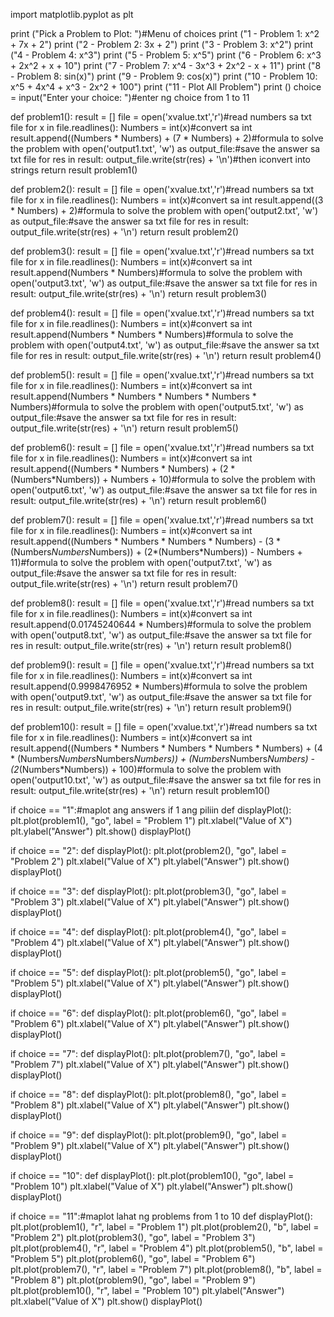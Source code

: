 import matplotlib.pyplot as plt

print ("Pick a Problem to Plot: ")#Menu of choices
print ("1 - Problem 1: x^2 + 7x + 2")
print ("2 - Problem 2: 3x + 2")
print ("3 - Problem 3: x^2")
print ("4 - Problem 4: x^3")
print ("5 - Problem 5: x^5")
print ("6 - Problem 6: x^3 + 2x^2 +  x + 10")
print ("7 - Problem 7: x^4 - 3x^3 + 2x^2 - x + 11")
print ("8 - Problem 8: sin(x)")
print ("9 - Problem 9: cos(x)")
print ("10 - Problem 10: x^5 + 4x^4 + x^3 - 2x^2 + 100")
print ("11 - Plot All Problem")
print ()
choice = input("Enter your choice: ")#enter ng choice from 1 to 11 

def problem1(): 
    result = []
    file = open('xvalue.txt','r')#read numbers sa txt file
    for x in file.readlines():
        Numbers = int(x)#convert sa int
        result.append((Numbers * Numbers) + (7 * Numbers) + 2)#formula to solve the problem
    with open('output1.txt', 'w') as output_file:#save the answer sa txt file
        for res in result:
            output_file.write(str(res) + '\n')#then iconvert into strings
    return result
problem1()

def problem2():
    result = []
    file = open('xvalue.txt','r')#read numbers sa txt file
    for x in file.readlines():
        Numbers = int(x)#convert sa int
        result.append((3 * Numbers) + 2)#formula to solve the problem
    with open('output2.txt', 'w') as output_file:#save the answer sa txt file
        for res in result:
            output_file.write(str(res) + '\n')
    return result
problem2()

def problem3():
    result = []
    file = open('xvalue.txt','r')#read numbers sa txt file
    for x in file.readlines():
        Numbers = int(x)#convert sa int
        result.append(Numbers * Numbers)#formula to solve the problem
    with open('output3.txt', 'w') as output_file:#save the answer sa txt file
        for res in result:
            output_file.write(str(res) + '\n')
    return result
problem3()

def problem4():
    result = []
    file = open('xvalue.txt','r')#read numbers sa txt file
    for x in file.readlines():
        Numbers = int(x)#convert sa int
        result.append(Numbers * Numbers * Numbers)#formula to solve the problem
    with open('output4.txt', 'w') as output_file:#save the answer sa txt file
        for res in result:
            output_file.write(str(res) + '\n')
    return result
problem4()

def problem5():
    result = []
    file = open('xvalue.txt','r')#read numbers sa txt file
    for x in file.readlines():
        Numbers = int(x)#convert sa int
        result.append(Numbers * Numbers * Numbers * Numbers * Numbers)#formula to solve the problem
    with open('output5.txt', 'w') as output_file:#save the answer sa txt file
        for res in result:
            output_file.write(str(res) + '\n')
    return result
problem5()

def problem6():
    result = []
    file = open('xvalue.txt','r')#read numbers sa txt file
    for x in file.readlines():
        Numbers = int(x)#convert sa int
        result.append((Numbers * Numbers * Numbers) + (2 * (Numbers*Numbers)) + Numbers + 10)#formula to solve the problem
    with open('output6.txt', 'w') as output_file:#save the answer sa txt file
        for res in result:
            output_file.write(str(res) + '\n')
    return result
problem6()

def problem7():
    result = []
    file = open('xvalue.txt','r')#read numbers sa txt file
    for x in file.readlines():
        Numbers = int(x)#convert sa int
        result.append((Numbers * Numbers * Numbers * Numbers) - (3 * (Numbers*Numbers*Numbers)) + (2*(Numbers*Numbers)) - Numbers + 11)#formula to solve the problem
    with open('output7.txt', 'w') as output_file:#save the answer sa txt file
        for res in result:
            output_file.write(str(res) + '\n')
    return result
problem7()

def problem8():
    result = []
    file = open('xvalue.txt','r')#read numbers sa txt file
    for x in file.readlines():
        Numbers = int(x)#convert sa int
        result.append(0.01745240644 * Numbers)#formula to solve the problem
    with open('output8.txt', 'w') as output_file:#save the answer sa txt file
        for res in result:
            output_file.write(str(res) + '\n')
    return result
problem8()

def problem9():
    result = []
    file = open('xvalue.txt','r')#read numbers sa txt file
    for x in file.readlines():
        Numbers = int(x)#convert sa int
        result.append(0.9998476952 * Numbers)#formula to solve the problem
    with open('output9.txt', 'w') as output_file:#save the answer sa txt file
        for res in result:
            output_file.write(str(res) + '\n')
    return result
problem9()

def problem10():
    result = []
    file = open('xvalue.txt','r')#read numbers sa txt file
    for x in file.readlines():
        Numbers = int(x)#convert sa int
        result.append((Numbers * Numbers * Numbers * Numbers * Numbers) + (4 * (Numbers*Numbers*Numbers*Numbers)) + (Numbers*Numbers*Numbers) - (2*(Numbers*Numbers)) + 100)#formula to solve the problem
    with open('output10.txt', 'w') as output_file:#save the answer sa txt file
        for res in result:
            output_file.write(str(res) + '\n')
    return result
problem10()

if choice == "1":#maplot ang answers if 1 ang piliin
    def displayPlot():
        plt.plot(problem1(), "go", label = "Problem 1")
        plt.xlabel("Value of X")
        plt.ylabel("Answer")
        plt.show()
    displayPlot()

if choice == "2":
    def displayPlot():
        plt.plot(problem2(), "go", label = "Problem 2")
        plt.xlabel("Value of X")
        plt.ylabel("Answer")
        plt.show()
    displayPlot()

if choice == "3":
    def displayPlot():
        plt.plot(problem3(), "go", label = "Problem 3")
        plt.xlabel("Value of X")
        plt.ylabel("Answer")
        plt.show()
    displayPlot()

if choice == "4":
    def displayPlot():
        plt.plot(problem4(), "go", label = "Problem 4")
        plt.xlabel("Value of X")
        plt.ylabel("Answer")
        plt.show()
    displayPlot()

if choice == "5":
    def displayPlot():
        plt.plot(problem5(), "go", label = "Problem 5")
        plt.xlabel("Value of X")
        plt.ylabel("Answer")
        plt.show()
    displayPlot()

if choice == "6":
    def displayPlot():
        plt.plot(problem6(), "go", label = "Problem 6")
        plt.xlabel("Value of X")
        plt.ylabel("Answer")
        plt.show()
    displayPlot()

if choice == "7":
    def displayPlot():
        plt.plot(problem7(), "go", label = "Problem 7")
        plt.xlabel("Value of X")
        plt.ylabel("Answer")
        plt.show()
    displayPlot()

if choice == "8":
    def displayPlot():
        plt.plot(problem8(), "go", label = "Problem 8")
        plt.xlabel("Value of X")
        plt.ylabel("Answer")
        plt.show()
    displayPlot()

if choice == "9":
    def displayPlot():
        plt.plot(problem9(), "go", label = "Problem 9")
        plt.xlabel("Value of X")
        plt.ylabel("Answer")
        plt.show()
    displayPlot()

if choice == "10":
    def displayPlot():
        plt.plot(problem10(), "go", label = "Problem 10")
        plt.xlabel("Value of X")
        plt.ylabel("Answer")
        plt.show()
    displayPlot()

if choice == "11":#maplot lahat ng problems from 1 to 10
    def displayPlot():
        plt.plot(problem1(), "r", label = "Problem 1")
        plt.plot(problem2(), "b", label = "Problem 2")
        plt.plot(problem3(), "go", label = "Problem 3")
        plt.plot(problem4(), "r", label = "Problem 4")
        plt.plot(problem5(), "b", label = "Problem 5")
        plt.plot(problem6(), "go", label = "Problem 6")
        plt.plot(problem7(), "r", label = "Problem 7")
        plt.plot(problem8(), "b", label = "Problem 8")
        plt.plot(problem9(), "go", label = "Problem 9")
        plt.plot(problem10(), "r", label = "Problem 10")
        plt.ylabel("Answer")
        plt.xlabel("Value of X")
        plt.show()
    displayPlot()

